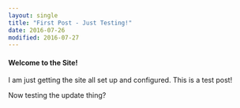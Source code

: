 ```yaml
---
layout: single
title: "First Post - Just Testing!"
date: 2016-07-26
modified: 2016-07-27
---
```


#### Welcome to the Site! ####

I am just getting the site all set up and configured. This is a test post!

Now testing the update thing?


